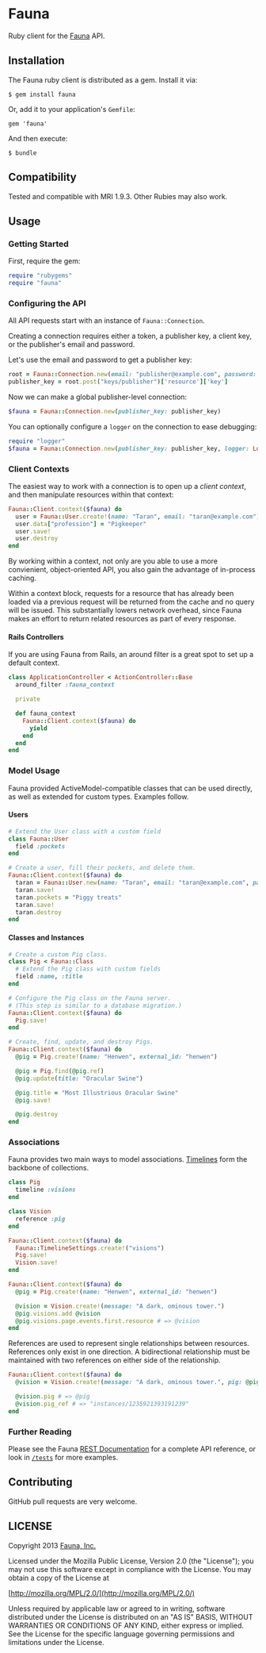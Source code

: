 # Fauna

Ruby client for the [Fauna](http://fauna.org) API.

## Installation

The Fauna ruby client is distributed as a gem. Install it via:

    $ gem install fauna

Or, add it to your application's `Gemfile`:

    gem 'fauna'

And then execute:

    $ bundle

## Compatibility

Tested and compatible with MRI 1.9.3. Other Rubies may also work.

## Usage

### Getting Started

First, require the gem:

```ruby
require "rubygems"
require "fauna"
```

### Configuring the API

All API requests start with an instance of `Fauna::Connection`.

Creating a connection requires either a token, a publisher key, a
client key, or the publisher's email and password.

Let's use the email and password to get a publisher key:

```ruby
root = Fauna::Connection.new(email: "publisher@example.com", password: "secret")
publisher_key = root.post("keys/publisher")['resource']['key']
```

Now we can make a global publisher-level connection:

```ruby
$fauna = Fauna::Connection.new(publisher_key: publisher_key)
```

You can optionally configure a `logger` on the connection to ease
debugging:

```ruby
require "logger"
$fauna = Fauna::Connection.new(publisher_key: publisher_key, logger: Logger.new(STDERR))
```

### Client Contexts

The easiest way to work with a connection is to open up a *client
context*, and then manipulate resources within that context:

```ruby
Fauna::Client.context($fauna) do
  user = Fauna::User.create!(name: "Taran", email: "taran@example.com")
  user.data["profession"] = "Pigkeeper"
  user.save!
  user.destroy
end
```

By working within a context, not only are you able to use a more
convienient, object-oriented API, you also gain the advantage of
in-process caching.

Within a context block, requests for a resource that has already been
loaded via a previous request will be returned from the cache and no
query will be issued. This substantially lowers network overhead,
since Fauna makes an effort to return related resources as part of
every response.

#### Rails Controllers

If you are using Fauna from Rails, an around filter is a great spot to
set up a default context.

```ruby
class ApplicationController < ActionController::Base
  around_filter :fauna_context

  private

  def fauna_context
    Fauna::Client.context($fauna) do
      yield
    end
  end
end
```

### Model Usage

Fauna provided ActiveModel-compatible classes that can be used
directly, as well as extended for custom types. Examples follow.

#### Users

```ruby
# Extend the User class with a custom field
class Fauna::User
  field :pockets
end

# Create a user, fill their pockets, and delete them.
Fauna::Client.context($fauna) do
  taran = Fauna::User.new(name: "Taran", email: "taran@example.com", password: "secret")
  taran.save!
  taran.pockets = "Piggy treats"
  taran.save!
  taran.destroy
end
```

#### Classes and Instances

```ruby
# Create a custom Pig class.
class Pig < Fauna::Class
  # Extend the Pig class with custom fields
  field :name, :title
end

# Configure the Pig class on the Fauna server.
# (This step is similar to a database migration.)
Fauna::Client.context($fauna) do
  Pig.save!
end

# Create, find, update, and destroy Pigs.
Fauna::Client.context($fauna) do
  @pig = Pig.create!(name: "Henwen", external_id: "henwen")

  @pig = Pig.find(@pig.ref)
  @pig.update(title: "Oracular Swine")

  @pig.title = "Most Illustrious Oracular Swine"
  @pig.save!

  @pig.destroy
end
```

### Associations

Fauna provides two main ways to model associations.
[Timelines](https://fauna.org/API#timelines) form the backbone of
collections.

```ruby
class Pig
  timeline :visions
end

class Vision
  reference :pig
end

Fauna::Client.context($fauna) do
  Fauna::TimelineSettings.create!("visions")
  Pig.save!
  Vision.save!
end

Fauna::Client.context($fauna) do
  @pig = Pig.create!(name: "Henwen", external_id: "henwen")

  @vision = Vision.create!(message: "A dark, ominous tower.")
  @pig.visions.add @vision
  @pig.visions.page.events.first.resource # => @vision
end
```

References are used to represent single relationships between
resources. References only exist in one direction. A bidirectional
relationship must be maintained with two references on either side of
the relationship.

```ruby
Fauna::Client.context($fauna) do
  @vision = Vision.create!(message: "A dark, ominous tower.", pig: @pig)

  @vision.pig # => @pig
  @vision.pig_ref # => "instances/1235921393191239"
end
```

### Further Reading

Please see the Fauna [REST Documentation](https://fauna.org/API) for a
complete API reference, or look in [`/tests`](https://github.com/fauna/fauna-ruby/tree/master/test) for more examples.

## Contributing

GitHub pull requests are very welcome.

## LICENSE

Copyright 2013 [Fauna, Inc.](https://fauna.org/)

Licensed under the Mozilla Public License, Version 2.0 (the "License"); you may
not use this software except in compliance with the License. You may obtain a
copy of the License at

[http://mozilla.org/MPL/2.0/](http://mozilla.org/MPL/2.0/)

Unless required by applicable law or agreed to in writing, software distributed
under the License is distributed on an "AS IS" BASIS, WITHOUT WARRANTIES OR
CONDITIONS OF ANY KIND, either express or implied. See the License for the
specific language governing permissions and limitations under the License.
